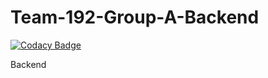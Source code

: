 # Team-192-Group-A-Backend

[![Codacy Badge](https://api.codacy.com/project/badge/Grade/ceb68817ac13430fb67ba828e20d645e)](https://app.codacy.com/gh/BuildForSDGCohort2/Team-192-Group-A-Backend?utm_source=github.com&utm_medium=referral&utm_content=BuildForSDGCohort2/Team-192-Group-A-Backend&utm_campaign=Badge_Grade_Dashboard)

Backend 
